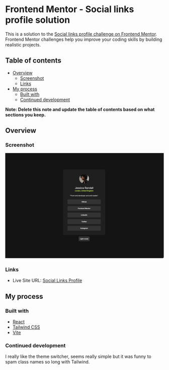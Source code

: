 # Frontend Mentor - Social links profile solution

This is a solution to the [Social links profile challenge on Frontend Mentor](https://www.frontendmentor.io/challenges/social-links-profile-UG32l9m6dQ). Frontend Mentor challenges help you improve your coding skills by building realistic projects.

## Table of contents

- [Overview](#overview)
  - [Screenshot](#screenshot)
  - [Links](#links)
- [My process](#my-process)
  - [Built with](#built-with)
  - [Continued development](#continued-development)

**Note: Delete this note and update the table of contents based on what sections you keep.**

## Overview

### Screenshot

![Screenshot](./screenshot.png)

### Links

- Live Site URL: [Social Links Profile](https://social-links-profile.frilly.dev)

## My process

### Built with

- [React](https://reactjs.org/)
- [Tailwind CSS](https://tailwindcss.com/)
- [Vite](https://vitejs.dev/)

### Continued development

I really like the theme switcher, seems really simple but it was funny to spam class names so long with Tailwind.
